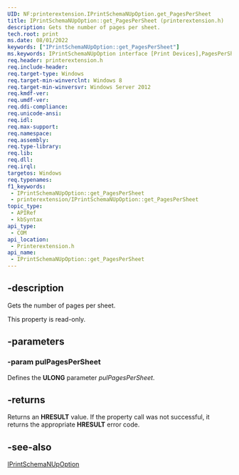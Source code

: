 ```yaml
---
UID: NF:printerextension.IPrintSchemaNUpOption.get_PagesPerSheet
title: IPrintSchemaNUpOption::get_PagesPerSheet (printerextension.h)
description: Gets the number of pages per sheet.
tech.root: print
ms.date: 08/01/2022
keywords: ["IPrintSchemaNUpOption::get_PagesPerSheet"]
ms.keywords: IPrintSchemaNUpOption interface [Print Devices],PagesPerSheet property, IPrintSchemaNUpOption.PagesPerSheet, IPrintSchemaNUpOption.get_PagesPerSheet, IPrintSchemaNUpOption::PagesPerSheet, IPrintSchemaNUpOption::get_PagesPerSheet, PagesPerSheet property [Print Devices], PagesPerSheet property [Print Devices],IPrintSchemaNUpOption interface, get_PagesPerSheet, print.iprintschemanupoption_pagespersheet, printerextension/IPrintSchemaNUpOption::PagesPerSheet, printerextension/IPrintSchemaNUpOption::get_PagesPerSheet
req.header: printerextension.h
req.include-header: 
req.target-type: Windows
req.target-min-winverclnt: Windows 8
req.target-min-winversvr: Windows Server 2012
req.kmdf-ver: 
req.umdf-ver: 
req.ddi-compliance: 
req.unicode-ansi: 
req.idl: 
req.max-support: 
req.namespace: 
req.assembly: 
req.type-library: 
req.lib: 
req.dll: 
req.irql: 
targetos: Windows
req.typenames: 
f1_keywords:
 - IPrintSchemaNUpOption::get_PagesPerSheet
 - printerextension/IPrintSchemaNUpOption::get_PagesPerSheet
topic_type:
 - APIRef
 - kbSyntax
api_type:
 - COM
api_location:
 - Printerextension.h
api_name:
 - IPrintSchemaNUpOption::get_PagesPerSheet
---
```


## -description

Gets the number of pages per sheet.

This property is read-only.

## -parameters

### -param pulPagesPerSheet

Defines the **ULONG** parameter *pulPagesPerSheet*.

## -returns

Returns an **HRESULT** value. If the property call was not successful, it returns the appropriate **HRESULT** error code.

## -see-also

[IPrintSchemaNUpOption](/windows-hardware/drivers/ddi/printerextension/nn-printerextension-iprintschemanupoption)
